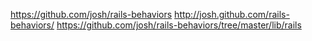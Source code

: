 <https://github.com/josh/rails-behaviors>
<http://josh.github.com/rails-behaviors/>
<https://github.com/josh/rails-behaviors/tree/master/lib/rails>